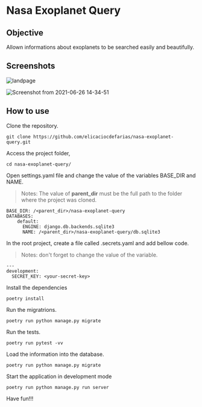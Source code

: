 
# Nasa Exoplanet Query

## Objective
Allown informations about exoplanets to be searched easily  and beautifully.

## Screenshots
![landpage](https://user-images.githubusercontent.com/15112609/122652816-4068e000-d117-11eb-97a9-e97cdc639bdb.png)

![Screenshot from 2021-06-26 14-34-51](https://user-images.githubusercontent.com/15112609/123521262-f1c5c380-d68b-11eb-8dc9-a29db5c06ffe.png)

## How to use

Clone the repository.
```
git clone https://github.com/elicaciocdefarias/nasa-exoplanet-query.git
```

Access the project folder, 
```
cd nasa-exoplanet-query/
```

Open settings.yaml file and change the value of the variables BASE_DIR and NAME.
> Notes:
> The value of **parent_dir** must be the full path to the folder 
> where the project was cloned.
```
BASE_DIR: /<parent_dir>/nasa-exoplanet-query
DATABASES:
    default:
      ENGINE: django.db.backends.sqlite3
      NAME: /<parent_dir>/nasa-exoplanet-query/db.sqlite3
```

In the root project, create a file called .secrets.yaml and add bellow code.
> Notes:
> don't forget to change the value of the variable.
```
---
development:
  SECRET_KEY: <your-secret-key>
```

Install the dependencies
```
poetry install
```

Run the migratrions.
```
poetry run python manage.py migrate
```

Run the  tests.
```
poetry run pytest -vv
```

Load the information into the database.
```
poetry run python manage.py migrate
```

Start the application in development mode
```
poetry run python manage.py run server
```

Have fun!!!